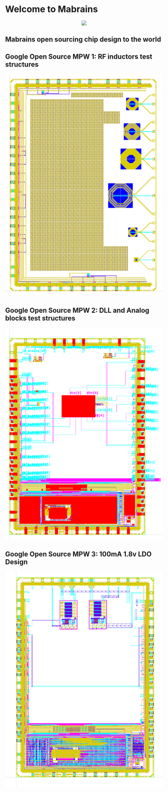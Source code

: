 <p align="text-align: center;"> <h1>Welcome to Mabrains</h1> </p>

<p align="center"><img src="https://mabrains.com/static/images/main/mabrains_logo.png" width="400" /></p>

<p align="text-align: center;"><h2>Mabrains open sourcing chip design to the world</h2></p>

## Google Open Source MPW 1: RF inductors test structures
![RF inductors test structures](https://github.com/mabrains/.github/blob/main/mpw1/full_chip.png)


## Google Open Source MPW 2: DLL and Analog blocks test structures
![DLL and Analog blocks test structures](https://github.com/mabrains/.github/blob/main/mpw2/full_chip.png)

## Google Open Source MPW 3: 100mA 1.8v LDO Design
![1.8v/100mA LDO Design](https://github.com/mabrains/.github/blob/main/mpw3/full_chip.png)
